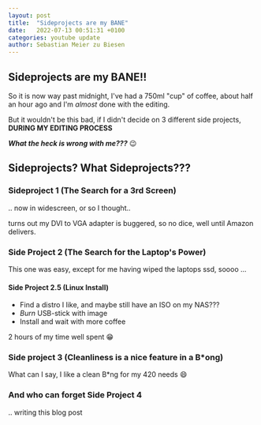 ```yaml
---
layout: post
title:  "Sideprojects are my BANE"
date:   2022-07-13 00:51:31 +0100
categories: youtube update
author: Sebastian Meier zu Biesen
---
```


## Sideprojects are my BANE!!

So it is now way past midnight, I've had a 750ml "cup" of coffee,
about half an hour ago and I'm _almost_ done with the editing.

But it wouldn't be this bad, if I didn't decide on 3 different side projects,
**DURING MY EDITING PROCESS**

***What the heck is wrong with me???*** :wink:


## Sideprojects? What Sideprojects???

### Sideproject 1 (The Search for a 3rd Screen)

.. now in widescreen, or so I thought..

turns out my DVI to VGA adapter is buggered, so no dice, well until Amazon delivers.



### Side Project 2 (The Search for the Laptop's Power)

This one was easy, except for me having wiped the laptops ssd, soooo ...



#### Side Project 2.5 (Linux Install)

- Find a distro I like, and maybe still have an ISO on my NAS???
- _Burn_ USB-stick with image
- Install and wait with more coffee

2 hours of my time well spent :grin:



### Side project 3 (Cleanliness is a nice feature in a B*ong)

What can I say, I like a clean B*ng for my 420 needs :smile:



### And who can forget Side Project 4

.. writing this blog post
